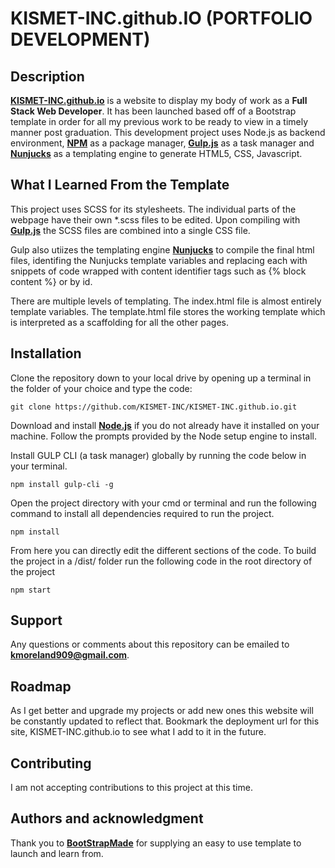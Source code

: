 # KISMET-INC.github.IO (PORTFOLIO DEVELOPMENT)


## Description
**[KISMET-INC.github.io](https://kismet-inc.github.io/index.html)** is a website to display my body of work as a **Full Stack Web Developer**. It has been launched based off of a Bootstrap template in order for all my previous work to be ready to view in a timely manner post graduation. This development project uses Node.js as backend environment, **[NPM](https://nodejs.org/en/)** as a package manager, **[Gulp.js](https://gulpjs.com/)** as a task manager and **[Nunjucks](https://mozilla.github.io/nunjucks/)** as a templating engine to generate HTML5, CSS, Javascript. 


## What I Learned From the Template
This project uses SCSS  for its stylesheets. The individual parts of the webpage have their own *.scss files to be edited. Upon compiling with **[Gulp.js](https://gulpjs.com/)** the SCSS files are combined into a single CSS file. 

Gulp also utiizes the templating engine **[Nunjucks](https://mozilla.github.io/nunjucks/)** to compile the final html files, identifing the Nunjucks template variables and replacing each with snippets of code wrapped with content identifier tags such as {% block content %} or by id. 

There are multiple levels of templating. The index.html file is almost entirely template variables. The template.html file stores the working template which is interpreted as a scaffolding for all the other pages. 


## Installation

   Clone the repository down to your local drive by opening up a terminal in the folder of your choice and type the code: 
   

    git clone https://github.com/KISMET-INC/KISMET-INC.github.io.git

Download and install **[Node.js](https://nodejs.org/en/)** if you do not already have it installed on your machine. Follow the prompts provided by the Node setup engine to install. 

Install GULP CLI (a task manager) globally by running the code below in your terminal.

    npm install gulp-cli -g

Open the project directory with your cmd or terminal and run the following command to install all dependencies required to run the project.
   
    npm install

   From here you can directly edit the different sections of the code.
   To build the project in a /dist/ folder run the following code in the root directory of the project

    npm start




## Support
Any questions or comments about this repository can be emailed to **kmoreland909@gmail.com**.

## Roadmap
As I get better and upgrade my projects or add new ones this website will be constantly updated to reflect that. Bookmark the deployment url for this site, KISMET-INC.github.io to see what I add to it in the future.

## Contributing
I am not accepting contributions to this project at this time.

## Authors and acknowledgment
Thank you to **[BootStrapMade](https://bootstrapmade.com/)** for supplying an easy to use template to launch and learn from.